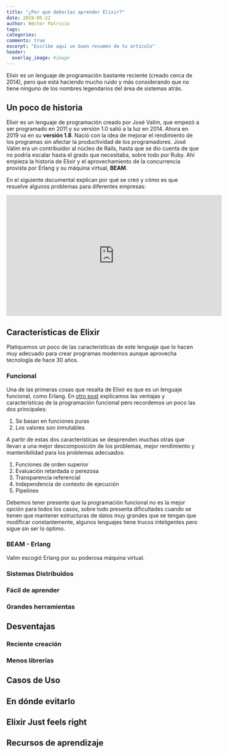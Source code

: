 ```yaml
---
title: "¿Por qué deberías aprender Elixir?"
date: 2019-05-22
author: Héctor Patricio
tags:
categories: 
comments: true
excerpt: "Escribe aquí un buen resumen de tu artículo"
header:
  overlay_image: #image
---
```


Elixir es un lenguaje de programación bastante reciente (creado cerca de 2014), pero que está haciendo mucho ruido y más considerando que no tiene ninguno de los nombres legendarios del área de sistemas atrás.

## Un poco de historia

Elixir es un lenguaje de programación creado por José Valim, que empezó a ser programado en 2011 y su versión 1.0 salió a la luz en 2014. Ahora en 2019 va en su **versión 1.8**. Nació con la idea de mejorar el rendimiento de los programas sin afectar la productividad de los programadores. José Valim era un contribuidor al núcleo de Rails, hasta que se dio cuenta de que no podría escalar hasta el grado que necesitaba, sobre todo por Ruby. Ahí empieza la historia de Elixir y el aprovechamiento de la concurrencia provista por Erlang y su máquina virtual, **BEAM**.

En el siguiente documental explican por qué se creó y cómo es que resuelve algunos problemas para diferentes empresas:

<iframe width="560" height="315" src="https://www.youtube-nocookie.com/embed/lxYFOM3UJzo" frameborder="0" allow="accelerometer; autoplay; encrypted-media; gyroscope; picture-in-picture" allowfullscreen></iframe>

## Características de Elixir

Platiquemos un poco de las características de este lenguaje que lo hacen muy adecuado para crear programas modernos aunque aprovecha tecnología de hace 30 años.

### Funcional

Una de las primeras cosas que resalta de Elixir es que es un lenguaje funcional, como Erlang. En [otro post](/) explicamos las ventajas y características de la programación funcional pero recordemos un poco las dos principales:

1. Se basan en funciones puras
2. Los valores son inmutables

A partir de estas dos características se desprenden muchas otras que llevan a una mejor descomposición de los problemas, mejor rendimiento y mantenibilidad para los problemas adecuados:

1. Funciones de orden superior
2. Evaluación retardada o perezosa
3. Transparencia referencial
4. Independencia de contexto de ejecución
5. Pipelines

Debemos tener presente que la programación funcional no es la mejor opción para todos los casos, sobre todo presenta dificultades cuando se tienen que mantener estructuras de datos muy grandes que se tengan que modificar constantemente, algunos lenguajes tiene trucos inteligentes pero sigue sin ser lo óptimo.

### BEAM - Erlang

Valim escogió Erlang por su poderosa máquina virtual.

### Sistemas Distribuidos
### Fácil de aprender
### Grandes herramientas

## Desventajas

### Reciente creación
### Menos librerías

## Casos de Uso

## En dónde evitarlo

## Elixir Just feels right


## Recursos de aprendizaje